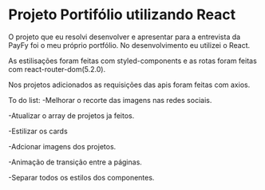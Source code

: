 # Projeto Portifólio utilizando React
O projeto que eu resolvi desenvolver e apresentar para a entrevista da PayFy foi o meu próprio portfólio. No desenvolvimento eu utilizei o React.

As estilisações foram feitas com styled-components e as rotas foram feitas com  react-router-dom(5.2.0).

Nos projetos adicionados as requisições das apis foram feitas com axios.




To do list: 
-Melhorar o recorte das imagens nas redes sociais.

-Atualizar o array de projetos ja feitos.

-Estilizar os cards 

-Adcionar imagens dos projetos.

-Animação de transição entre a páginas.

-Separar todos os estilos dos componentes.
